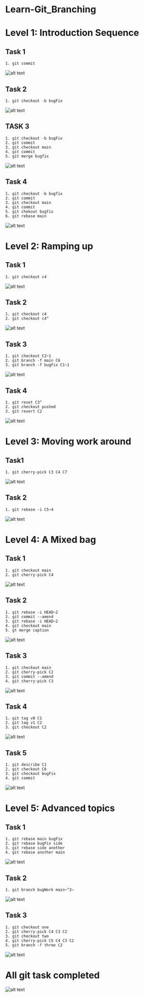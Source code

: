 # Learn-Git_Branching

# Level 1: Introduction Sequence

## Task 1
```
1. git commit
```
![alt text]({89952C7E-212D-46B4-835B-008BA3742CB4}.png)

## Task 2
```
1. git checkout -b bugFix
```
![alt text]({18E780F8-2C83-4DCC-BD54-05CF37B1BB4F}.png)


## TASK 3
```
1. git checkout -b bugFix
2. git commit
3. git checkout main
4. git commit
5. git merge bugfix
```
![alt text]({E3CA5379-281D-4CEB-A5E0-372983BC71B4}.png)

## Task 4
```
1. git checkout -b bugfix
2. git commit
3. git checkout main
4. git commit
5. git chekout bugfix
6. git rebase main
```
![alt text]({C1FCB315-B5D7-4FBF-AB2C-FB2CB092F5C3}.png)


# Level 2: Ramping up

## Task 1

```
1. git checkout c4
```
![alt text]({653E8A3D-102D-450B-B51F-A3A67FEB24DB}.png)

## Task 2
```
1. git checkout c4
2. git checkout c4^
```
![alt text]({4233E050-48BC-4A24-9F20-8A680426A86D}.png)

## Task 3
```
1. git checkout C2~1
2. git branch -f main C6
3. git branch -f bugFix C1~1
```
![alt text]({995F4DD2-7B38-4D32-89E5-EDC4C5E9521D}.png)

## Task 4
```
1. git reset C3^
2. git checkout pushed
3. git revert C2
```
![alt text]({51E5D8E2-611D-42B9-BDC3-18D836D71560}.png)

# Level 3: Moving work around

## Task1
```
1. git cherry-pick C3 C4 C7
```
![alt text]({518FCC72-F60A-48C8-919B-448D425A34B0}.png)

## Task 2
```
1. git rebase -i C5~4
```
![alt text]({96FB24E7-68B8-435B-B975-70FE0D097DBA}.png)

# Level 4: A Mixed bag

## Task 1
```
1. git checkout main
2. git cherry-pick C4 
```
![alt text]({BDEEA128-C924-4B5E-8AFA-CCBB01E2791C}.png)

## Task 2
```
1. git rebase -i HEAD~2
2. git commit --amend
3. git rebase -i HEAD~2
4. git checkout main
5. gt merge caption
```
![alt text]({60B5ADC9-4A90-4A80-96CF-F8EB602F3E06}.png)

## Task 3
```
1. git checkout main
2. git cherry-pick C2
3. git commit --amend
4. git cherry-pick C3
```
![alt text]({8F5AE43F-9514-4040-AEDE-74BF1C3A9CD3}.png)

## Task 4
```
1. git tag v0 C1
2. git tag v1 C2 
3. git checkout C2 
```
![alt text]({3C7E90CC-CBBE-4DBC-A83E-BADDD0BEF2A1}.png)

## Task 5
```
1. git describe C1
2. git checkout C6
3. git checkout bugFix
4. git commit
```
![alt text]({6156CAB0-EFDF-46AE-AD7E-CD7E100F3556}.png)

# Level 5: Advanced topics

## Task 1
```
1. git rebase main bugFix
2. git rebase bugFix side
3. git rebase side another
4. git rebase another main
```
![alt text]({56A197FD-40CF-4D8D-A983-7E6477FA45B1}.png)

## Task 2
```
1. git branch bugWork main~^2~
```
![alt text]({D06E3EE3-F4D6-469B-9EAD-D86762A93632}.png)

## Task 3
```
1. git checkout one
2. git cherry-pick C4 C3 C2
3. git checkout two
4. git cherry-pick C5 C4 C3 C2
5. git branch -f three C2 
```
![alt text]({3FD61AC4-EF61-47EF-83AD-C52AF26D2606}.png)

# All git task completed
![alt text]({35DBA601-9D46-4F10-AC0E-E6F116AB118A}.png)